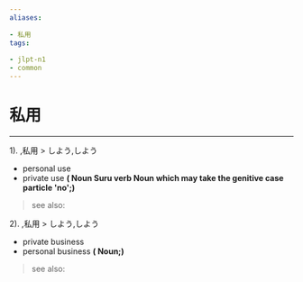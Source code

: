 ```yaml
---
aliases:
    
- 私用
tags:
    
- jlpt-n1
- common
---
```


# 私用
---
1).
,私用 > しよう,しよう

- personal use
- private use
**( Noun Suru verb Noun which may take the genitive case particle 'no';)**
> see also: 
            
2).
,私用 > しよう,しよう

- private business
- personal business
**( Noun;)**
> see also: 
            